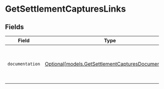 # GetSettlementCapturesLinks


## Fields

| Field                                                                                                  | Type                                                                                                   | Required                                                                                               | Description                                                                                            |
| ------------------------------------------------------------------------------------------------------ | ------------------------------------------------------------------------------------------------------ | ------------------------------------------------------------------------------------------------------ | ------------------------------------------------------------------------------------------------------ |
| `documentation`                                                                                        | [Optional[models.GetSettlementCapturesDocumentation]](../models/getsettlementcapturesdocumentation.md) | :heavy_minus_sign:                                                                                     | The URL to the generic Mollie API error handling guide.                                                |